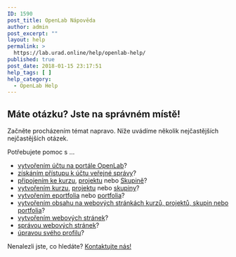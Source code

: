 ```yaml
---
ID: 1590
post_title: OpenLab Nápověda
author: admin
post_excerpt: ""
layout: help
permalink: >
  https://lab.urad.online/help/openlab-help/
published: true
post_date: 2018-01-15 23:17:51
help_tags: [ ]
help_category:
  - OpenLab Help
---
```

<h2>Máte otázku? Jste na správném místě!</h2>
Začněte procházením témat napravo. Níže uvádíme několik nejčastějších nejčastějších otázek.

Potřebujete pomoc s …
<ul>
 	<li><a href="https://lab.urad.online/help/signing-up-on-the-openlab/">vytvořením účtu na portále OpenLab</a>?</li>
 	<li><a href="https://lab.urad.online/help/accessing-your-city-tech-email-for-students/">získáním přístupu k účtu veřejné správy</a>?</li>
 	<li><a href="https://lab.urad.online/help/joining-a-course/">připojením ke kurzu</a>, <a href="https://lab.urad.online/help/joining-a-project/">projektu</a> nebo <a href="https://lab.urad.online/help/joining-a-club/">Skupině</a>?</li>
 	<li><a href="https://lab.urad.online/help/creating-a-course-faculty-only/">vytvořením kurzu</a>, <a href="https://lab.urad.online/help/creating-a-project/">projektu</a> nebo <a href="https://lab.urad.online/help/creating-a-club/">skupiny</a>?</li>
 	<li><a href="https://lab.urad.online/help/creating-an-eportfolio/">vytvořením eportfolia</a> nebo <a href="https://lab.urad.online/help/creating-a-portfolio/">portfolia</a>?</li>
 	<li><a href="https://lab.urad.online/help/help-category/using-a-site/">vytvořením obsahu na webových stránkách kurzů, projektů, skupin nebo portfolia</a>?</li>
 	<li><a href="https://lab.urad.online/help/help-category/building-your-site-for-site-administrators/">vytvořením webových stránek</a>?</li>
 	<li><a href="https://lab.urad.online/help/help-category/managing-your-site/">správou webových stránek</a>?</li>
 	<li><a href="https://lab.urad.online/help/editing-my-profile/">úpravou svého profilu</a>?</li>
</ul>
Nenalezli jste, co hledáte? <a href="https://lab.urad.online/help/contact-us/">Kontaktujte nás!</a>
